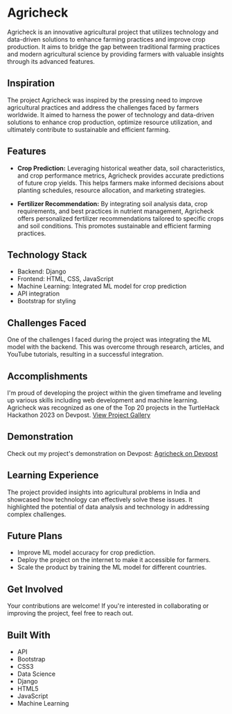 # Agricheck

Agricheck is an innovative agricultural project that utilizes technology and data-driven solutions to enhance farming practices and improve crop production. It aims to bridge the gap between traditional farming practices and modern agricultural science by providing farmers with valuable insights through its advanced features.

## Inspiration

The project Agricheck was inspired by the pressing need to improve agricultural practices and address the challenges faced by farmers worldwide. It aimed to harness the power of technology and data-driven solutions to enhance crop production, optimize resource utilization, and ultimately contribute to sustainable and efficient farming.

## Features

- **Crop Prediction:** Leveraging historical weather data, soil characteristics, and crop performance metrics, Agricheck provides accurate predictions of future crop yields. This helps farmers make informed decisions about planting schedules, resource allocation, and marketing strategies.

- **Fertilizer Recommendation:** By integrating soil analysis data, crop requirements, and best practices in nutrient management, Agricheck offers personalized fertilizer recommendations tailored to specific crops and soil conditions. This promotes sustainable and efficient farming practices.

## Technology Stack

- Backend: Django
- Frontend: HTML, CSS, JavaScript
- Machine Learning: Integrated ML model for crop prediction
- API integration
- Bootstrap for styling

## Challenges Faced

One of the challenges I faced during the project was integrating the ML model with the backend. This was overcome through research, articles, and YouTube tutorials, resulting in a successful integration.

## Accomplishments

I'm proud of developing the project within the given timeframe and leveling up various skills including web development and machine learning. Agricheck was recognized as one of the Top 20 projects in the TurtleHack Hackathon 2023 on Devpost. [View Project Gallery](https://turtlehacks.devpost.com/project-gallery)

## Demonstration

Check out my project's demonstration on Devpost: [Agricheck on Devpost](https://devpost.com/software/agricheck?ref_content=my-projects-tab&ref_feature=my_projects)

## Learning Experience

The project provided insights into agricultural problems in India and showcased how technology can effectively solve these issues. It highlighted the potential of data analysis and technology in addressing complex challenges.

## Future Plans

- Improve ML model accuracy for crop prediction.
- Deploy the project on the internet to make it accessible for farmers.
- Scale the product by training the ML model for different countries.

## Get Involved

Your contributions are welcome! If you're interested in collaborating or improving the project, feel free to reach out.

## Built With

- API
- Bootstrap
- CSS3
- Data Science
- Django
- HTML5
- JavaScript
- Machine Learning

